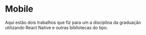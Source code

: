 # Mobile

Aqui estão dois trabalhos que fiz para um a disciplina da graduação utilizando React Native e outras bibliotecas do tipo.
